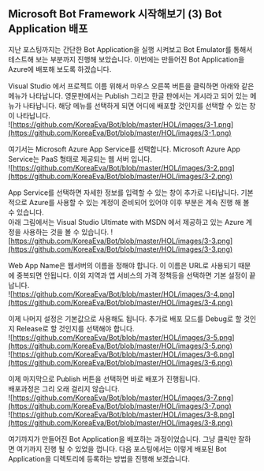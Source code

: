## Microsoft Bot Framework 시작해보기 (3) Bot Application 배포

지난 포스팅까지는 간단한 Bot Application을 실행 시켜보고 Bot Emulator를 통해서 테스트해 보는 부분까지 진행해 보았습니다. 이번에는 만들어진 Bot Application을 Azure에 배포해 보도록 하겠습니다. 
 
 Visual Studio 에서 프로젝트 이름 위해서 마우스 오른쪽 버튼을 클릭하면 아래와 같은 메뉴가 나타납니다. 영문판에서는 Publish 그리고 한글 판에서는 게시라고 되어 있는 메뉴가 나타납니다. 해당 메뉴를 선택하게 되면 어디에 배포할 것인지를 선택할 수 있는 창이 나타납니다.<br>
![https://github.com/KoreaEva/Bot/blob/master/HOL/images/3-1.png](https://github.com/KoreaEva/Bot/blob/master/HOL/images/3-1.png)


여기서는 Microsoft Azure App Service를 선택합니다. Microsoft Azure App Service는 PaaS 형태로 제공되는 웹 서버 입니다.<br>
![https://github.com/KoreaEva/Bot/blob/master/HOL/images/3-2.png](https://github.com/KoreaEva/Bot/blob/master/HOL/images/3-2.png)


App Service를 선택하면 자세한 정보를 입력할 수 있는 창이 추가로 나타납니다. 기본적으로 Azure를 사용할 수 있는 계정이 준비되어 있어야 이후 부분은 계속 진행 해 볼 수 있습니다.<br>
 아래 그림에서는 Visual Studio Ultimate with MSDN 에서 제공하고 있는 Azure 계정을 사용하는 것을 볼 수 있습니다. 
![https://github.com/KoreaEva/Bot/blob/master/HOL/images/3-3.png](https://github.com/KoreaEva/Bot/blob/master/HOL/images/3-3.png)


Web App Name은 웹서버의 이름을 정해야 합니다. 이 이름은 URL로 사용되기 때문에 중복되면 안됩니다. 이외 지역과 앱 서비스의 가격 정책등을 선택하면 기본 설정이 끝납니다.<br>
![https://github.com/KoreaEva/Bot/blob/master/HOL/images/3-4.png](https://github.com/KoreaEva/Bot/blob/master/HOL/images/3-4.png)


이제 나머지 설정은 기본값으로 사용해도 됩니다. 추가로 배포 모드를 Debug로 할 것인지 Release로 할 것인지를 선택해야 합니다. <br>
![https://github.com/KoreaEva/Bot/blob/master/HOL/images/3-5.png](https://github.com/KoreaEva/Bot/blob/master/HOL/images/3-5.png)<br>
![https://github.com/KoreaEva/Bot/blob/master/HOL/images/3-6.png](https://github.com/KoreaEva/Bot/blob/master/HOL/images/3-6.png)


이제 마지막으로 Publish 버튼을 선택하면 바로 배포가 진행됩니다. <br>
배포과정은 그리 오래 걸리지 않습니다.<br>
![https://github.com/KoreaEva/Bot/blob/master/HOL/images/3-7.png](https://github.com/KoreaEva/Bot/blob/master/HOL/images/3-7.png)<br>
![https://github.com/KoreaEva/Bot/blob/master/HOL/images/3-8.png](https://github.com/KoreaEva/Bot/blob/master/HOL/images/3-8.png)


여기까지가 만들어진 Bot Application을 배포하는 과정이었습니다. 그냥 클릭만 잘하면 여기까지 진행 될 수 있었을 껍니다. 다음 포스팅에서는 이렇게 배포된 Bot Application을 디렉토리에 등록하는 방법을 진행해 보겠습니다.
